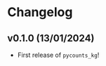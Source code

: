# Changelog

<!--next-version-placeholder-->

## v0.1.0 (13/01/2024)

- First release of `pycounts_kg`!